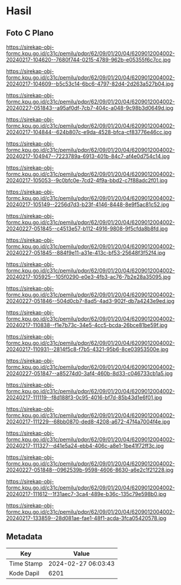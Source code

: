 # Hasil

## Foto C Plano

https://sirekap-obj-formc.kpu.go.id/c31c/pemilu/pdpr/62/09/01/20/04/6209012004002-20240217-104620--7680f744-0215-4789-962b-e05355f6c7cc.jpg

https://sirekap-obj-formc.kpu.go.id/c31c/pemilu/pdpr/62/09/01/20/04/6209012004002-20240217-104609--b5c53c14-6bc6-4797-82d4-2d263a527b04.jpg

https://sirekap-obj-formc.kpu.go.id/c31c/pemilu/pdpr/62/09/01/20/04/6209012004002-20240227-051843--a95af0df-7cb7-404c-a048-9c98b3d0649d.jpg

https://sirekap-obj-formc.kpu.go.id/c31c/pemilu/pdpr/62/09/01/20/04/6209012004002-20240217-104844--624b807c-e9da-4528-bfca-cf83776e46cc.jpg

https://sirekap-obj-formc.kpu.go.id/c31c/pemilu/pdpr/62/09/01/20/04/6209012004002-20240217-104947--7223789a-6913-401b-84c7-af4e0d754c14.jpg

https://sirekap-obj-formc.kpu.go.id/c31c/pemilu/pdpr/62/09/01/20/04/6209012004002-20240217-105053--9c0bfc0e-7cd2-4f9a-bbd2-c7f88adc2f01.jpg

https://sirekap-obj-formc.kpu.go.id/c31c/pemilu/pdpr/62/09/01/20/04/6209012004002-20240217-105149--2256d7d3-b23f-4146-8448-8e9f5ac81c52.jpg

https://sirekap-obj-formc.kpu.go.id/c31c/pemilu/pdpr/62/09/01/20/04/6209012004002-20240227-051845--c4513e57-b112-4916-9808-9f5cfda8b8fd.jpg

https://sirekap-obj-formc.kpu.go.id/c31c/pemilu/pdpr/62/09/01/20/04/6209012004002-20240227-051845--884f9e11-a31e-413c-bf53-25648f3f52f4.jpg

https://sirekap-obj-formc.kpu.go.id/c31c/pemilu/pdpr/62/09/01/20/04/6209012004002-20240217-105925--105f0290-e0e3-4fb3-ac76-7b2e28a35095.jpg

https://sirekap-obj-formc.kpu.go.id/c31c/pemilu/pdpr/62/09/01/20/04/6209012004002-20240227-051846--504d0cb7-8ad5-4ad3-902f-db7a4243e9ed.jpg

https://sirekap-obj-formc.kpu.go.id/c31c/pemilu/pdpr/62/09/01/20/04/6209012004002-20240217-110838--f1e7b73c-34e5-4cc5-bcda-26bce81be59f.jpg

https://sirekap-obj-formc.kpu.go.id/c31c/pemilu/pdpr/62/09/01/20/04/6209012004002-20240217-110931--2814f5c8-f7b5-4321-95b6-8ce03953500e.jpg

https://sirekap-obj-formc.kpu.go.id/c31c/pemilu/pdpr/62/09/01/20/04/6209012004002-20240227-051847--a85274d0-3af4-460b-8d33-c046733cb1a5.jpg

https://sirekap-obj-formc.kpu.go.id/c31c/pemilu/pdpr/62/09/01/20/04/6209012004002-20240217-111119--f8d188f3-0c95-4016-bf7d-85b43d1e6f01.jpg

https://sirekap-obj-formc.kpu.go.id/c31c/pemilu/pdpr/62/09/01/20/04/6209012004002-20240217-111229--68bb0870-ded8-4208-a672-47f4a7004f4e.jpg

https://sirekap-obj-formc.kpu.go.id/c31c/pemilu/pdpr/62/09/01/20/04/6209012004002-20240217-111327--d41e5a24-ebb4-406c-a8e1-1be41f72ff3c.jpg

https://sirekap-obj-formc.kpu.go.id/c31c/pemilu/pdpr/62/09/01/20/04/6209012004002-20240227-051848--0962539b-9598-4606-8630-a6e2c1f21228.jpg

https://sirekap-obj-formc.kpu.go.id/c31c/pemilu/pdpr/62/09/01/20/04/6209012004002-20240217-111612--1f31aec7-3ca4-489e-b36c-135c79e598b0.jpg

https://sirekap-obj-formc.kpu.go.id/c31c/pemilu/pdpr/62/09/01/20/04/6209012004002-20240217-133859--28d081ae-fae1-48f1-acda-3fca05420578.jpg


## Metadata

| Key        | Value               |
| ---------- | ------------------- |
| Time Stamp | 2024-02-27 06:03:43 |
| Kode Dapil | 6201                |



